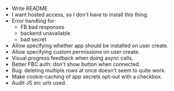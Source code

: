 * Write README
* I want hosted access, so I don't have to install this thing.
* Error handling for:
  - FB bad responses
  - backend unavailable
  - bad secret
* Allow specifying whether app should be installed on user create.
* Allow specifying custom permissions on user create.
* Visual progress feedback when doing async calls.
* Better FBC auth: don't show button when connected.
* Bug: deleting multiple rows at once doesn't seem to quite work.
* Make cookie-caching of app secrets opt-out with a checkbox.
* Audit JS src urls used.